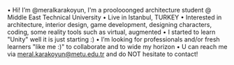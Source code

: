 • Hi! I’m @meralkarakoyun, I'm a proolooonged architecture student @ Middle East Technical University
• Live in Istanbul, TURKEY
• Interested in architecture, interior design, game development, designing characters, coding, some reality tools such as virtual, augmented
• I started to learn "Unity" well it is just starting :)
• I’m looking for professionals and/or fresh learners "like me :)" to collaborate and to wide my horizon 
• U can reach me via meral.karakoyun@metu.edu.tr and do NOT hesitate to contact!
